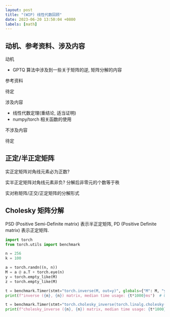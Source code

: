 ```yaml
---
layout: post
title: "(WIP) 线性代数回顾"
date: 2023-06-20 13:50:04 +0800
labels: [math]
---
```


## 动机、参考资料、涉及内容

动机

- GPTQ 算法中涉及到一些关于矩阵的逆, 矩阵分解的内容

参考资料

待定

涉及内容

- 线性代数定理(重结论, 适当证明)
- numpy/torch 相关函数的使用

不涉及内容

待定

## 正定/半正定矩阵

实正定矩阵对角线元素必为正数?

实半正定矩阵对角线元素非负? 分解后非零元的个数等于秩

实对称矩阵/正交/正定矩阵的分解形式

## Cholesky 矩阵分解

PSD (Positive Semi-Definite matrix) 表示半正定矩阵, PD (Positive Definite matrix) 表示正定矩阵.


```python
import torch
from torch.utils import benchmark

n = 256
k = 100

a = torch.randn((n, n))
M = a @ a.T + torch.eye(n)
y = torch.empty_like(M)
z = torch.empty_like(M)

t = benchmark.Timer(stmt="torch.inverse(M, out=y)", globals={"M": M, "y": y}).blocked_autorange(min_run_time=3).median
print(f"inverse ({n}, {n}) matrix, median time usage: {t*1000}ms")  # 0.71ms

t = benchmark.Timer(stmt="torch.cholesky_inverse(torch.linalg.cholesky(M), out=z)", globals={"M": M, "z": z}).blocked_autorange(min_run_time=3).median
print(f"cholesky_inverse ({n}, {n}) matrix, median time usage: {t*1000}ms")  # 0.60ms
```
